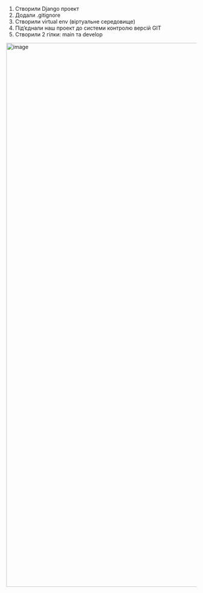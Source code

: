 1. Створили Django проект
2. Додали .gitignore
3. Створили virtual env (віртуальне середовище)
4. Під’єднали наш проект до системи контролю версій GIT
5. Створили 2 гілки: main та develop
<img width="1440" alt="image" src="https://github.com/VolodymyrShapoval/MKR2/assets/114925675/178f756e-1e85-4f73-9c66-48564e1a76ce">
